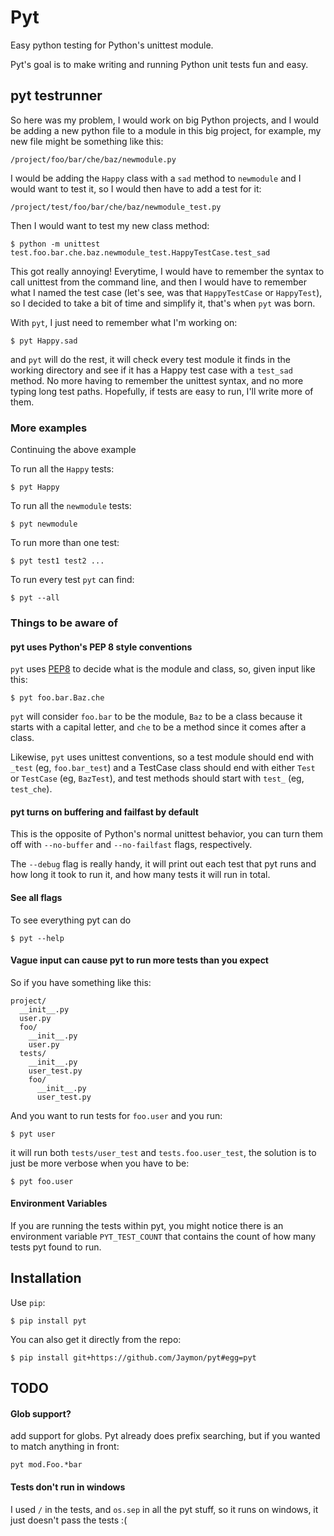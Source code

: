 # Pyt 

Easy python testing for Python's unittest module.

Pyt's goal is to make writing and running Python unit tests fun and easy.


## pyt testrunner

So here was my problem, I would work on big Python projects, and I would be adding a new python file to a module in this big project, for example, my new file might be something like this:

    /project/foo/bar/che/baz/newmodule.py

I would be adding the `Happy` class with a `sad` method to `newmodule` and I would want to test it, so I would then have to add a test for it:

    /project/test/foo/bar/che/baz/newmodule_test.py

Then I would want to test my new class method:

    $ python -m unittest test.foo.bar.che.baz.newmodule_test.HappyTestCase.test_sad

This got really annoying! Everytime, I would have to remember the syntax to call unittest from the command line, and then I would have to remember what I named the test case (let's see, was that `HappyTestCase` or `HappyTest`), so I decided to take a bit of time and simplify it, that's when `pyt` was born.

With `pyt`, I just need to remember what I'm working on:

    $ pyt Happy.sad

and `pyt` will do the rest, it will check every test module it finds in the working directory and see if it has a Happy test case with a `test_sad` method. No more having to remember the unittest syntax, and no more typing long test paths. Hopefully, if tests are easy to run, I'll write more of them.


### More examples

Continuing the above example

To run all the `Happy` tests:

    $ pyt Happy

To run all the `newmodule` tests:

    $ pyt newmodule

To run more than one test:

    $ pyt test1 test2 ...

To run every test `pyt` can find:

    $ pyt --all


### Things to be aware of

#### pyt uses Python's PEP 8 style conventions

`pyt` uses [PEP8](http://www.python.org/dev/peps/pep-0008/) to decide what is the module and class, so, given input like this:

    $ pyt foo.bar.Baz.che

`pyt` will consider `foo.bar` to be the module, `Baz` to be a class because it starts with a capital letter, and `che` to be a method since it comes after a class.

Likewise, `pyt` uses unittest conventions, so a test module should end with `_test` (eg, `foo.bar_test`) and a TestCase class should end with either `Test` or `TestCase` (eg, `BazTest`), and test methods should start with `test_` (eg, `test_che`).


#### pyt turns on buffering and failfast by default

This is the opposite of Python's normal unittest behavior, you can turn them off with `--no-buffer` and `--no-failfast` flags, respectively.

The `--debug` flag is really handy, it will print out each test that pyt runs and how long it took to run it, and how many tests it will run in total.


#### See all flags

To see everything pyt can do

    $ pyt --help


#### Vague input can cause pyt to run more tests than you expect

So if you have something like this:

    project/
      __init__.py
      user.py
      foo/
        __init__.py
        user.py
      tests/
        __init__.py
        user_test.py
        foo/
          __init__.py
          user_test.py

And you want to run tests for `foo.user` and you run:

    $ pyt user

it will run both `tests/user_test` and `tests.foo.user_test`, the solution is to just be more verbose when you have to be:

    $ pyt foo.user


#### Environment Variables

If you are running the tests within pyt, you might notice there is an environment variable `PYT_TEST_COUNT` that contains the count of how many tests pyt found to run.


## Installation

Use `pip`:

    $ pip install pyt

You can also get it directly from the repo:

    $ pip install git+https://github.com/Jaymon/pyt#egg=pyt


## TODO

#### Glob support?

add support for globs. Pyt already does prefix searching, but if you wanted to match anything in front:

    pyt mod.Foo.*bar

#### Tests don't run in windows

I used `/` in the tests, and `os.sep` in all the pyt stuff, so it runs on windows, it just doesn't pass the tests :(

